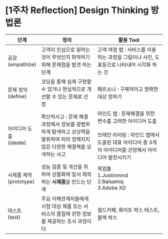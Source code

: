 [1주차 Reflection] Design Thinking 방법론
=========================================

| 단계                       | 정의                                                                                                                          | 활용 Tool                                                                                                                                                          |
|----------------------------|-------------------------------------------------------------------------------------------------------------------------------|--------------------------------------------------------------------------------------------------------------------------------------------------------------------|
| 공감<br>(empathize)        | 고객이 진심으로 원하는 것이 무엇인지 파악하기 위해 문제점을 발견 하는 단계                                                    | 고객 여정 맵 : 서비스를 이용하는 과정을 그림이나 사진, 도표등으로 나타내어 시각화 하는 것                                                                          |
| 문제 정의<br>(define)      | 코딩을 통해 실제 구현할 수 있거나 현실적으로 개선할 수 있는 문제로 선정                                                       | 페르소나 : 구체적이고 명확한 대상 정하기                                                                                                                           |
| 아이디어 도출<br>(ideate)  | 확산적사고 : 문제 해결 과정에서 정보를 광범위하게 탐색하고 상상력을 발휘하여 미리 정해지지 않은 다양한 해결책을 모색하는 사고 | 마인드 맵 : 문제해결을 위한 변수를 고려한 아이디어 도출<br><br>브레인 라이팅 : 마인드 맵에서 도출된 대표 아이디어 중 3개의 아이디어를 선정해서 아이디어 발전시키기 |
| 시제품 제작<br>(prototype) | 성능 검증 및 개선을 위하여 상품화에 앞서 제작하는 <B>시제품</B>을 만드는 단계                                                 | 목업툴 <br>1.Justinmind <br>2.Balsamiq<br>3.Adobe XD                                                                                                               |
| 테스트<br>(test)           | 주요 이해관계자들에게 시험 대상 제품 또는 서비스의 품질에 관한 정보를 제공하는 조사 과정이다                                                              |     월드카페, 화이트 박스 테스트, 블랙 박스                                                                                                                                                               |    
